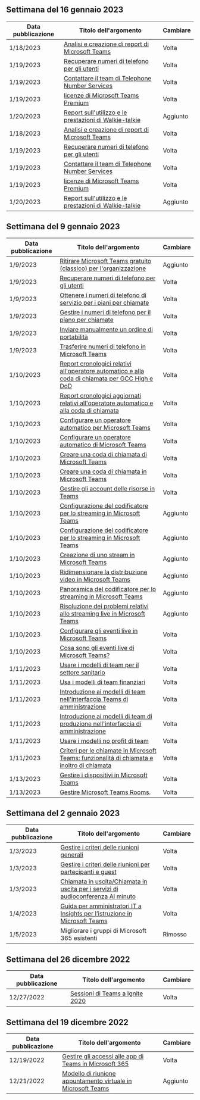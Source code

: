 <!-- This file is generated automatically each week. Changes made to this file will be overwritten.-->




## <a name="week-of-january-16-2023"></a>Settimana del 16 gennaio 2023


| Data pubblicazione |Titolo dell'argomento | Cambiare |
|------|------------|--------|
| 1/18/2023 | [Analisi e creazione di report di Microsoft Teams](/MicrosoftTeams/teams-analytics-and-reports/teams-reporting-reference) | Volta |
| 1/19/2023 | [Recuperare numeri di telefono per gli utenti](/MicrosoftTeams/getting-phone-numbers-for-your-users) | Volta |
| 1/19/2023 | [Contattare il team di Telephone Number Services](/MicrosoftTeams/manage-phone-numbers-for-your-organization/contact-tns-service-desk) | Volta |
| 1/19/2023 | [licenze di Microsoft Teams Premium](/MicrosoftTeams/teams-add-on-licensing/licensing-enhance-teams) | Volta |
| 1/20/2023 | [Report sull'utilizzo e le prestazioni di Walkie-talkie](/MicrosoftTeams/teams-analytics-and-reports/walkie-talkie-usage-report) | Aggiunto |
| 1/18/2023 | [Analisi e creazione di report di Microsoft Teams](/MicrosoftTeams/teams-analytics-and-reports/teams-reporting-reference) | Volta |
| 1/19/2023 | [Recuperare numeri di telefono per gli utenti](/MicrosoftTeams/getting-phone-numbers-for-your-users) | Volta |
| 1/19/2023 | [Contattare il team di Telephone Number Services](/MicrosoftTeams/manage-phone-numbers-for-your-organization/contact-tns-service-desk) | Volta |
| 1/19/2023 | [licenze di Microsoft Teams Premium](/MicrosoftTeams/teams-add-on-licensing/licensing-enhance-teams) | Volta |
| 1/20/2023 | [Report sull'utilizzo e le prestazioni di Walkie-talkie](/MicrosoftTeams/teams-analytics-and-reports/walkie-talkie-usage-report) | Aggiunto |


## <a name="week-of-january-09-2023"></a>Settimana del 9 gennaio 2023


| Data pubblicazione |Titolo dell'argomento | Cambiare |
|------|------------|--------|
| 1/9/2023 | [Ritirare Microsoft Teams gratuito (classico) per l'organizzazione](/MicrosoftTeams/teams-add-on-licensing/remove-assign-free-licenses) | Aggiunto |
| 1/9/2023 | [Recuperare numeri di telefono per gli utenti](/MicrosoftTeams/getting-phone-numbers-for-your-users) | Volta |
| 1/9/2023 | [Ottenere i numeri di telefono di servizio per i piani per chiamate](/MicrosoftTeams/getting-service-phone-numbers) | Volta |
| 1/9/2023 | [Gestire i numeri di telefono per il piano per chiamate](/MicrosoftTeams/manage-phone-numbers-for-your-organization/manage-phone-numbers-for-your-organization) | Volta |
| 1/9/2023 | [Inviare manualmente un ordine di portabilità](/MicrosoftTeams/phone-number-calling-plans/manually-submit-port-order) | Volta |
| 1/9/2023 | [Trasferire numeri di telefono in Microsoft Teams](/MicrosoftTeams/phone-number-calling-plans/transfer-phone-numbers-to-teams) | Volta |
| 1/10/2023 | [Report cronologici relativi all'operatore automatico e alla coda di chiamata per GCC High e DoD](/MicrosoftTeams/aa-cq-cqd-historical-reports-v163) | Volta |
| 1/10/2023 | [Report cronologici aggiornati relativi all'operatore automatico e alla coda di chiamata](/MicrosoftTeams/aa-cq-cqd-historical-reports) | Volta |
| 1/10/2023 | [Configurare un operatore automatico per Microsoft Teams](/MicrosoftTeams/create-a-phone-system-auto-attendant-smb) | Volta |
| 1/10/2023 | [Configurare un operatore automatico di Microsoft Teams](/MicrosoftTeams/create-a-phone-system-auto-attendant) | Volta |
| 1/10/2023 | [Creare una coda di chiamata di Microsoft Teams](/MicrosoftTeams/create-a-phone-system-call-queue-smb) | Volta |
| 1/10/2023 | [Creare una coda di chiamata in Microsoft Teams](/MicrosoftTeams/create-a-phone-system-call-queue) | Volta |
| 1/10/2023 | [Gestire gli account delle risorse in Teams](/MicrosoftTeams/manage-resource-accounts) | Volta |
| 1/10/2023 | [Configurazione del codificatore per lo streaming in Microsoft Teams](/MicrosoftTeams/teams-encoder-configuration) | Aggiunto |
| 1/10/2023 | [Configurazione del codificatore per lo streaming in Microsoft Teams](/MicrosoftTeams/teams-encoder-setup) | Aggiunto |
| 1/10/2023 | [Creazione di uno stream in Microsoft Teams](/MicrosoftTeams/teams-stream-create-event) | Aggiunto |
| 1/10/2023 | [Ridimensionare la distribuzione video in Microsoft Teams](/MicrosoftTeams/teams-stream-ecdn) | Aggiunto |
| 1/10/2023 | [Panoramica del codificatore per lo streaming in Microsoft Teams](/MicrosoftTeams/teams-stream-overview) | Aggiunto |
| 1/10/2023 | [Risoluzione dei problemi relativi allo streaming live in Microsoft Teams](/MicrosoftTeams/teams-stream-troubleshooting) | Aggiunto |
| 1/10/2023 | [Configurare gli eventi live in Microsoft Teams](/MicrosoftTeams/teams-live-events/set-up-for-teams-live-events) | Volta |
| 1/10/2023 | [Cosa sono gli eventi live di Microsoft Teams?](/MicrosoftTeams/teams-live-events/what-are-teams-live-events) | Volta |
| 1/11/2023 | [Usare i modelli di team per il settore sanitario](/MicrosoftTeams/expand-teams-across-your-org/healthcare/healthcare-templates-admin-console) | Volta |
| 1/11/2023 | [Usa i modelli di team finanziari](/MicrosoftTeams/financial-teams-templates-in-the-admin-console) | Volta |
| 1/11/2023 | [Introduzione ai modelli di team nell'interfaccia Teams di amministrazione](/MicrosoftTeams/get-started-with-teams-templates-in-the-admin-console) | Volta |
| 1/11/2023 | [Introduzione ai modelli di team di produzione nell'interfaccia di amministrazione](/MicrosoftTeams/manufacturing-teams-templates-in-the-admin-console) | Volta |
| 1/11/2023 | [Usare i modelli no profit di team](/MicrosoftTeams/team-templates-nonprofit) | Volta |
| 1/11/2023 | [Criteri per le chiamate in Microsoft Teams: funzionalità di chiamata e inoltro di chiamata](/MicrosoftTeams/teams-calling-policy) | Volta |
| 1/13/2023 | [Gestire i dispositivi in Microsoft Teams](/MicrosoftTeams/devices/device-management) | Volta |
| 1/13/2023 | [Gestire Microsoft Teams Rooms](/MicrosoftTeams/rooms/rooms-manage). | Volta |


## <a name="week-of-january-02-2023"></a>Settimana del 2 gennaio 2023


| Data pubblicazione |Titolo dell'argomento | Cambiare |
|------|------------|--------|
| 1/3/2023 | [Gestire i criteri delle riunioni generali](/MicrosoftTeams/meeting-policies-in-teams-general) | Volta |
| 1/3/2023 | [Gestire i criteri delle riunioni per partecipanti e guest](/MicrosoftTeams/meeting-policies-participants-and-guests) | Volta |
| 1/3/2023 | [Chiamata in uscita/Chiamata in uscita per i servizi di audioconferenza Al minuto](/MicrosoftTeams/audio-conferencing-subscription-dial-out) | Volta |
| 1/4/2023 | [Guida per amministratori IT a Insights per l’istruzione in Microsoft Teams](/MicrosoftTeams/class-insights) | Volta |
| 1/5/2023 | Migliorare i gruppi di Microsoft 365 esistenti | Rimosso |


## <a name="week-of-december-26-2022"></a>Settimana del 26 dicembre 2022


| Data pubblicazione |Titolo dell'argomento | Cambiare |
|------|------------|--------|
| 12/27/2022 | [Sessioni di Teams a Ignite 2020](/MicrosoftTeams/ignite-2020-landing-page) | Volta |


## <a name="week-of-december-19-2022"></a>Settimana del 19 dicembre 2022


| Data pubblicazione |Titolo dell'argomento | Cambiare |
|------|------------|--------|
| 12/19/2022 | [Gestire gli accessi alle app di Teams in Microsoft 365](/MicrosoftTeams/manage-third-party-teams-apps) | Volta |
| 12/21/2022 | [Modello di riunione appuntamento virtuale in Microsoft Teams](/MicrosoftTeams/virtual-appointment-meeting-template) | Aggiunto |
